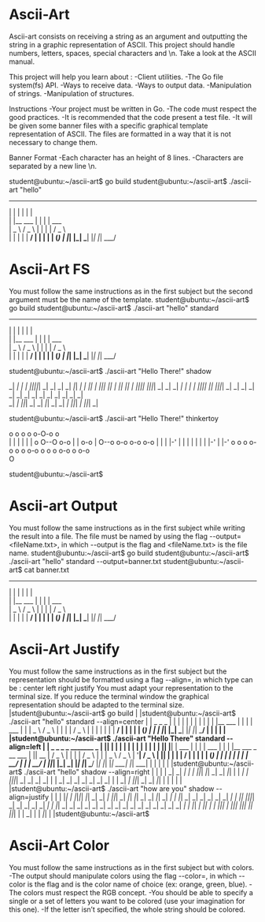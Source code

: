 # Ascii-Art
Ascii-art consists on receiving a string as an argument and outputting the string in a graphic representation of ASCII.
This project should handle numbers, letters, spaces, special characters and \n.
Take a look at the ASCII manual.

This project will help you learn about :
-Client utilities.
-The Go file system(fs) API.
-Ways to receive data.
-Ways to output data.
-Manipulation of strings.
-Manipulation of structures.

Instructions
-Your project must be written in Go.
-The code must respect the good practices.
-It is recommended that the code present a test file.
-It will be given some banner files with a specific graphical template representation of ASCII. The files are formatted in a way that it is not necessary to change them.

Banner Format
-Each character has an height of 8 lines.
-Characters are separated by a new line \n.
    
student@ubuntu:~/ascii-art$ go build
student@ubuntu:~/ascii-art$ ./ascii-art "hello"
  _              _   _          
 | |            | | | |         
 | |__     ___  | | | |   ___   
 |  _ \   / _ \ | | | |  / _ \  
 | | | | |  __/ | | | | | (_) | 
 |_| |_|  \___| |_| |_|  \___/  
                                

# Ascii-Art FS
You must follow the same instructions as in the first subject but the second argument must be the name of the template.
student@ubuntu:~/ascii-art$ go build
student@ubuntu:~/ascii-art$ ./ascii-art "hello" standard
  _                _    _           
 | |              | |  | |          
 | |__      ___   | |  | |    ___   
 |  _ \    / _ \  | |  | |   / _ \  
 | | | |  |  __/  | |  | |  | (_) | 
 |_| |_|   \___|  |_|  |_|   \___/  
                                    
                                    
student@ubuntu:~/ascii-art$ ./ascii-art "Hello There!" shadow
                                                                                         
_|    _|          _| _|                _|_|_|_|_| _|                                  _| 
_|    _|   _|_|   _| _|   _|_|             _|     _|_|_|     _|_|   _|  _|_|   _|_|   _| 
_|_|_|_| _|_|_|_| _| _| _|    _|           _|     _|    _| _|_|_|_| _|_|     _|_|_|_| _| 
_|    _| _|       _| _| _|    _|           _|     _|    _| _|       _|       _|          
_|    _|   _|_|_| _| _|   _|_|             _|     _|    _|   _|_|_| _|         _|_|_| _| 
                                                                                         
                                                                                         
student@ubuntu:~/ascii-art$ ./ascii-art "Hello There!" thinkertoy
                                                
o  o     o o           o-O-o o                  
|  |     | |             |   |                o 
O--O o-o | | o-o         |   O--o o-o o-o o-o | 
|  | |-' | | | |         |   |  | |-' |   |-' o 
o  o o-o o o o-o         o   o  o o-o o   o-o   
                                              O 
                                                
student@ubuntu:~/ascii-art$

# Ascii-art Output
You must follow the same instructions as in the first subject while writing the result into a file.
The file must be named by using the flag --output=<fileName.txt>, in which --output is the flag and <fileName.txt> is the file name.
student@ubuntu:~/ascii-art$ go build
student@ubuntu:~/ascii-art$ ./ascii-art "hello" standard --output=banner.txt
student@ubuntu:~/ascii-art$ cat banner.txt
 _              _   _          
| |            | | | |         
| |__     ___  | | | |   ___   
|  _ \   / _ \ | | | |  / _ \  
| | | | |  __/ | | | | | (_) | 
|_| |_|  \___| |_| |_|  \___/  
                               
                               
# Ascii-Art Justify
You must follow the same instructions as in the first subject but the representation should be formatted using a flag --align=<type>, in which type can be :
    center
    left
    right
    justify
    You must adapt your representation to the terminal size. If you reduce the terminal window the graphical representation should be adapted to the terminal size.
|student@ubuntu:~/ascii-art$ go build                                                                                       |
|student@ubuntu:~/ascii-art$ ./ascii-art "hello" standard --align=center                                                    |
|                                             _                _    _                                                       |
|                                            | |              | |  | |                                                      |
|                                            | |__      ___   | |  | |    ___                                               |
|                                            |  _ \    / _ \  | |  | |   / _ \                                              |
|                                            | | | |  |  __/  | |  | |  | (_) |                                             |
|                                            |_| |_|   \___|  |_|  |_|   \___/                                              |
|                                                                                                                           |
|                                                                                                                           |
|student@ubuntu:~/ascii-art$ ./ascii-art "Hello There" standard --align=left                                                |
| _    _           _    _                 _______   _                                                                       |
|| |  | |         | |  | |               |__   __| | |                                                                      |
|| |__| |   ___   | |  | |    ___           | |    | |__      ___    _ __     ___                                           |
||  __  |  / _ \  | |  | |   / _ \          | |    |  _ \    / _ \  | '__|   / _ \                                          |
|| |  | | |  __/  | |  | |  | (_) |         | |    | | | |  |  __/  | |     |  __/                                          |
||_|  |_|  \___|  |_|  |_|   \___/          |_|    |_| |_|   \___|  |_|      \___|                                          |
|                                                                                                                           |
|                                                                                                                           |
|student@ubuntu:~/ascii-art$ ./ascii-art "hello" shadow --align=right                                                       |
|                                                                                                                           |
|                                                                                          _|                _| _|          |
|                                                                                          _|_|_|     _|_|   _| _|   _|_|   |
|                                                                                          _|    _| _|_|_|_| _| _| _|    _| |
|                                                                                          _|    _| _|       _| _| _|    _| |
|                                                                                          _|    _|   _|_|_| _| _|   _|_|   |
|                                                                                                                           |
|                                                                                                                           |
|student@ubuntu:~/ascii-art$ ./ascii-art "how are you" shadow --align=justify                                               |
|                                                                                                                           |
|_|                                                                                                                         |
|_|_|_|     _|_|   _|      _|      _|                  _|_|_| _|  _|_|   _|_|                    _|    _|   _|_|   _|    _| |
|_|    _| _|    _| _|      _|      _|                _|    _| _|_|     _|_|_|_|                  _|    _| _|    _| _|    _| |
|_|    _| _|    _|   _|  _|  _|  _|                  _|    _| _|       _|                        _|    _| _|    _| _|    _| |
|_|    _|   _|_|       _|      _|                      _|_|_| _|         _|_|_|                    _|_|_|   _|_|     _|_|_| |
|                                                                                                      _|                   |
|                                                                                                  _|_|                     |
|student@ubuntu:~/ascii-art$   


# Ascii-Art Color
You must follow the same instructions as in the first subject but with colors.
-The output should manipulate colors using the flag --color=<color>, in which --color is the flag and <color> is the color name of choice (ex: orange, green, blue).
-The colors must respect the RGB concept.
-You should be able to specify a single or a set of letters you want to be colored (use your imagination for this one).
-If the letter isn’t specified, the whole string should be colored.
